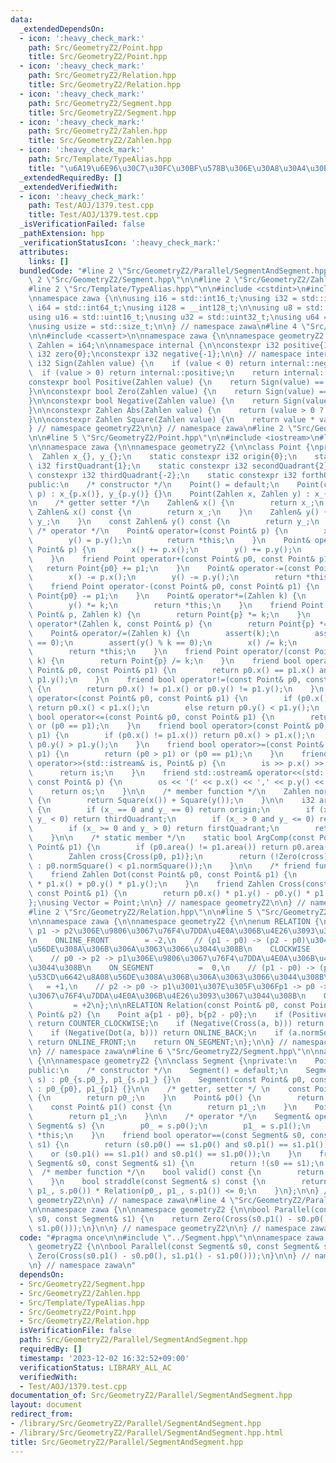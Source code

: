 ```yaml
---
data:
  _extendedDependsOn:
  - icon: ':heavy_check_mark:'
    path: Src/GeometryZ2/Point.hpp
    title: Src/GeometryZ2/Point.hpp
  - icon: ':heavy_check_mark:'
    path: Src/GeometryZ2/Relation.hpp
    title: Src/GeometryZ2/Relation.hpp
  - icon: ':heavy_check_mark:'
    path: Src/GeometryZ2/Segment.hpp
    title: Src/GeometryZ2/Segment.hpp
  - icon: ':heavy_check_mark:'
    path: Src/GeometryZ2/Zahlen.hpp
    title: Src/GeometryZ2/Zahlen.hpp
  - icon: ':heavy_check_mark:'
    path: Src/Template/TypeAlias.hpp
    title: "\u6A19\u6E96\u30C7\u30FC\u30BF\u578B\u306E\u30A8\u30A4\u30EA\u30A2\u30B9"
  _extendedRequiredBy: []
  _extendedVerifiedWith:
  - icon: ':heavy_check_mark:'
    path: Test/AOJ/1379.test.cpp
    title: Test/AOJ/1379.test.cpp
  _isVerificationFailed: false
  _pathExtension: hpp
  _verificationStatusIcon: ':heavy_check_mark:'
  attributes:
    links: []
  bundledCode: "#line 2 \"Src/GeometryZ2/Parallel/SegmentAndSegment.hpp\"\n\n#line\
    \ 2 \"Src/GeometryZ2/Segment.hpp\"\n\n#line 2 \"Src/GeometryZ2/Zahlen.hpp\"\n\n\
    #line 2 \"Src/Template/TypeAlias.hpp\"\n\n#include <cstdint>\n#include <cstddef>\n\
    \nnamespace zawa {\n\nusing i16 = std::int16_t;\nusing i32 = std::int32_t;\nusing\
    \ i64 = std::int64_t;\nusing i128 = __int128_t;\n\nusing u8 = std::uint8_t;\n\
    using u16 = std::uint16_t;\nusing u32 = std::uint32_t;\nusing u64 = std::uint64_t;\n\
    \nusing usize = std::size_t;\n\n} // namespace zawa\n#line 4 \"Src/GeometryZ2/Zahlen.hpp\"\
    \n\n#include <cassert>\n\nnamespace zawa {\n\nnamespace geometryZ2 {\n\nusing\
    \ Zahlen = i64;\n\nnamespace internal {\n\nconstexpr i32 positive{1};\nconstexpr\
    \ i32 zero{0};\nconstexpr i32 negative{-1};\n\n} // namespace internal\n\nconstexpr\
    \ i32 Sign(Zahlen value) {\n    if (value < 0) return internal::negative;\n  \
    \  if (value > 0) return internal::positive;\n    return internal::zero;\n}\n\n\
    constexpr bool Positive(Zahlen value) {\n    return Sign(value) == internal::positive;\n\
    }\n\nconstexpr bool Zero(Zahlen value) {\n    return Sign(value) == internal::zero;\n\
    }\n\nconstexpr bool Negative(Zahlen value) {\n    return Sign(value) == internal::negative;\n\
    }\n\nconstexpr Zahlen Abs(Zahlen value) {\n    return (value > 0 ? value : -value);\n\
    }\n\nconstexpr Zahlen Square(Zahlen value) {\n    return value * value;\n}\n\n\
    } // namespace geometryZ2\n\n} // namespace zawa\n#line 2 \"Src/GeometryZ2/Point.hpp\"\
    \n\n#line 5 \"Src/GeometryZ2/Point.hpp\"\n\n#include <iostream>\n#line 8 \"Src/GeometryZ2/Point.hpp\"\
    \n\nnamespace zawa {\n\nnamespace geometryZ2 {\n\nclass Point {\nprivate:\n  \
    \  Zahlen x_{}, y_{};\n    static constexpr i32 origin{0};\n    static constexpr\
    \ i32 firstQuadrant{1};\n    static constexpr i32 secondQuadrant{2};\n    static\
    \ constexpr i32 thirdQuadrant{-2};\n    static constexpr i32 forthQuadrant{-1};\n\
    public:\n    /* constructor */\n    Point() = default;\n    Point(const Point&\
    \ p) : x_{p.x()}, y_{p.y()} {}\n    Point(Zahlen x, Zahlen y) : x_{x}, y_{y} {}\n\
    \n    /* getter setter */\n    Zahlen& x() {\n        return x_;\n    }\n    const\
    \ Zahlen& x() const {\n        return x_;\n    }\n    Zahlen& y() {\n        return\
    \ y_;\n    }\n    const Zahlen& y() const {\n        return y_;\n    }\n\n   \
    \ /* operator */\n    Point& operator=(const Point& p) {\n        x() = p.x();\n\
    \        y() = p.y();\n        return *this;\n    }\n    Point& operator+=(const\
    \ Point& p) {\n        x() += p.x();\n        y() += p.y();\n        return *this;\n\
    \    }\n    friend Point operator+(const Point& p0, const Point& p1) {\n     \
    \   return Point{p0} += p1;\n    }\n    Point& operator-=(const Point& p) {\n\
    \        x() -= p.x();\n        y() -= p.y();\n        return *this;\n    }\n\
    \    friend Point operator-(const Point& p0, const Point& p1) {\n        return\
    \ Point{p0} -= p1;\n    }\n    Point& operator*=(Zahlen k) {\n        x() *= k;\n\
    \        y() *= k;\n        return *this;\n    }\n    friend Point operator*(const\
    \ Point& p, Zahlen k) {\n        return Point{p} *= k;\n    }\n    friend Point\
    \ operator*(Zahlen k, const Point& p) {\n        return Point{p} *= k;\n    }\n\
    \    Point& operator/=(Zahlen k) {\n        assert(k);\n        assert(x() % k\
    \ == 0);\n        assert(y() % k == 0);\n        x() /= k;\n        y() /= k;\n\
    \        return *this;\n    }\n    friend Point operator/(const Point& p, Zahlen\
    \ k) {\n        return Point{p} /= k;\n    }\n    friend bool operator==(const\
    \ Point& p0, const Point& p1) {\n        return p0.x() == p1.x() and p0.y() ==\
    \ p1.y();\n    }\n    friend bool operator!=(const Point& p0, const Point& p1)\
    \ {\n        return p0.x() != p1.x() or p0.y() != p1.y();\n    }\n    friend bool\
    \ operator<(const Point& p0, const Point& p1) {\n        if (p0.x() != p1.x())\
    \ return p0.x() < p1.x();\n        else return p0.y() < p1.y();\n    }\n    friend\
    \ bool operator<=(const Point& p0, const Point& p1) {\n        return (p0 < p1)\
    \ or (p0 == p1);\n    }\n    friend bool operator>(const Point& p0, const Point&\
    \ p1) {\n        if (p0.x() != p1.x()) return p0.x() > p1.x();\n        else return\
    \ p0.y() > p1.y();\n    }\n    friend bool operator>=(const Point& p0, const Point&\
    \ p1) {\n        return (p0 > p1) or (p0 == p1);\n    }\n    friend std::istream&\
    \ operator>>(std::istream& is, Point& p) {\n        is >> p.x() >> p.y();\n  \
    \      return is;\n    }\n    friend std::ostream& operator<<(std::ostream& os,\
    \ const Point& p) {\n        os << '(' << p.x() << ',' << p.y() << ')';\n    \
    \    return os;\n    }\n\n    /* member function */\n    Zahlen normSquare() const\
    \ {\n        return Square(x()) + Square(y());\n    }\n\n    i32 area() const\
    \ {\n        if (x_ == 0 and y_ == 0) return origin;\n        if (x_ <= 0 and\
    \ y_ < 0) return thirdQuadrant;\n        if (x_ > 0 and y_ <= 0) return forthQuadrant;\n\
    \        if (x_ >= 0 and y_ > 0) return firstQuadrant;\n        return secondQuadrant;\n\
    \    }\n\n    /* static member */\n    static bool ArgComp(const Point& p0, const\
    \ Point& p1) {\n        if (p0.area() != p1.area()) return p0.area() < p1.area();\n\
    \        Zahlen cross{Cross(p0, p1)};\n        return (!Zero(cross) ? Positive(cross)\
    \ : p0.normSquare() < p1.normSquare());\n    }\n\n    /* friend function */\n\
    \    friend Zahlen Dot(const Point& p0, const Point& p1) {\n        return p0.x()\
    \ * p1.x() + p0.y() * p1.y();\n    }\n    friend Zahlen Cross(const Point& p0,\
    \ const Point& p1) {\n        return p0.x() * p1.y() - p0.y() * p1.x();\n    }\n\
    };\nusing Vector = Point;\n\n} // namespace geometryZ2\n\n} // namespace zawa\n\
    #line 2 \"Src/GeometryZ2/Relation.hpp\"\n\n#line 5 \"Src/GeometryZ2/Relation.hpp\"\
    \n\nnamespace zawa {\n\nnamespace geometryZ2 {\n\nenum RELATION {\n    // p0 ->\
    \ p1 -> p2\u306E\u9806\u3067\u76F4\u7DDA\u4E0A\u306B\u4E26\u3093\u3067\u3044\u308B\
    \n    ONLINE_FRONT        = -2,\n    // (p1 - p0) -> (p2 - p0)\u304C\u6642\u8A08\
    \u56DE\u308A\u306B\u306A\u3063\u3066\u3044\u308B\n    CLOCKWISE           = -1,\n\
    \    // p0 -> p2 -> p1\u306E\u9806\u3067\u76F4\u7DDA\u4E0A\u306B\u4E26\u3093\u3067\
    \u3044\u308B\n    ON_SEGMENT          =  0,\n    // (p1 - p0) -> (p2 - p0)\u304C\
    \u53CD\u6642\u8A08\u56DE\u308A\u306B\u306A\u3063\u3066\u3044\u308B\n    COUNTER_CLOCKWISE\
    \   = +1,\n    // p2 -> p0 -> p1\u3001\u307E\u305F\u306Fp1 -> p0 -> p2\u306E\u9806\
    \u3067\u76F4\u7DDA\u4E0A\u306B\u4E26\u3093\u3067\u3044\u308B\n    ONLINE_BACK\
    \         = +2\n};\n\nRELATION Relation(const Point& p0, const Point& p1, const\
    \ Point& p2) {\n    Point a{p1 - p0}, b{p2 - p0};\n    if (Positive(Cross(a, b)))\
    \ return COUNTER_CLOCKWISE;\n    if (Negative(Cross(a, b))) return CLOCKWISE;\n\
    \    if (Negative(Dot(a, b))) return ONLINE_BACK;\n    if (a.normSquare() < b.normSquare())\
    \ return ONLINE_FRONT;\n    return ON_SEGMENT;\n};\n\n} // namespace geometryZ2\n\
    \n} // namespace zawa\n#line 6 \"Src/GeometryZ2/Segment.hpp\"\n\nnamespace zawa\
    \ {\n\nnamespace geometryZ2 {\n\nclass Segment {\nprivate:\n    Point p0_{}, p1_{};\n\
    public:\n    /* constructor */\n    Segment() = default;\n    Segment(const Segment&\
    \ s) : p0_{s.p0_}, p1_{s.p1_} {}\n    Segment(const Point& p0, const Point& p1)\
    \ : p0_{p0}, p1_{p1} {}\n\n    /* getter, setter */ \n    const Point& p0() const\
    \ {\n        return p0_;\n    }\n    Point& p0() {\n        return p0_;\n    }\n\
    \    const Point& p1() const {\n        return p1_;\n    }\n    Point& p1() {\n\
    \        return p1_;\n    }\n\n    /* operator */\n    Segment& operator=(const\
    \ Segment& s) {\n        p0_ = s.p0();\n        p1_ = s.p1();\n        return\
    \ *this;\n    }\n    friend bool operator==(const Segment& s0, const Segment&\
    \ s1) {\n        return (s0.p0() == s1.p0() and s0.p1() == s1.p1())\n        \
    \    or (s0.p1() == s1.p1() and s0.p1() == s1.p0());\n    }\n    friend bool operator!=(const\
    \ Segment& s0, const Segment& s1) {\n        return !(s0 == s1);\n    }\n\n  \
    \  /* member function */\n    bool valid() const {\n        return p0_ != p1_;\n\
    \    }\n    bool straddle(const Segment& s) const {\n        return Relation(p0_,\
    \ p1_, s.p0()) * Relation(p0_, p1_, s.p1()) <= 0;\n    }\n};\n\n} // namespace\
    \ geometryZ2\n\n} // namespace zawa\n#line 4 \"Src/GeometryZ2/Parallel/SegmentAndSegment.hpp\"\
    \n\nnamespace zawa {\n\nnamespace geometryZ2 {\n\nbool Parallel(const Segment&\
    \ s0, const Segment& s1) {\n    return Zero(Cross(s0.p1() - s0.p0(), s1.p1() -\
    \ s1.p0()));\n}\n\n} // namespace geometryZ2\n\n} // namespace zawa\n"
  code: "#pragma once\n\n#include \"../Segment.hpp\"\n\nnamespace zawa {\n\nnamespace\
    \ geometryZ2 {\n\nbool Parallel(const Segment& s0, const Segment& s1) {\n    return\
    \ Zero(Cross(s0.p1() - s0.p0(), s1.p1() - s1.p0()));\n}\n\n} // namespace geometryZ2\n\
    \n} // namespace zawa\n"
  dependsOn:
  - Src/GeometryZ2/Segment.hpp
  - Src/GeometryZ2/Zahlen.hpp
  - Src/Template/TypeAlias.hpp
  - Src/GeometryZ2/Point.hpp
  - Src/GeometryZ2/Relation.hpp
  isVerificationFile: false
  path: Src/GeometryZ2/Parallel/SegmentAndSegment.hpp
  requiredBy: []
  timestamp: '2023-12-02 16:32:52+09:00'
  verificationStatus: LIBRARY_ALL_AC
  verifiedWith:
  - Test/AOJ/1379.test.cpp
documentation_of: Src/GeometryZ2/Parallel/SegmentAndSegment.hpp
layout: document
redirect_from:
- /library/Src/GeometryZ2/Parallel/SegmentAndSegment.hpp
- /library/Src/GeometryZ2/Parallel/SegmentAndSegment.hpp.html
title: Src/GeometryZ2/Parallel/SegmentAndSegment.hpp
---
```

